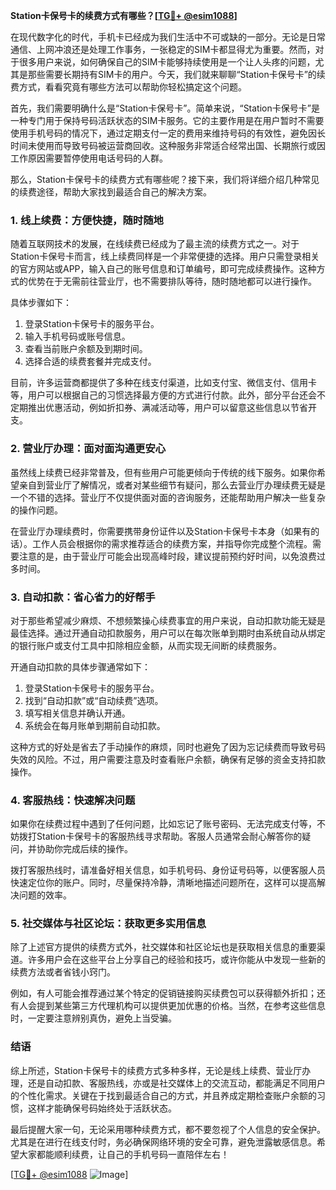**Station卡保号卡的续费方式有哪些？[[TG💪+ @esim1088](https://t.me/s/esim1088)]**

在现代数字化的时代，手机卡已经成为我们生活中不可或缺的一部分。无论是日常通信、上网冲浪还是处理工作事务，一张稳定的SIM卡都显得尤为重要。然而，对于很多用户来说，如何确保自己的SIM卡能够持续使用是一个让人头疼的问题，尤其是那些需要长期持有SIM卡的用户。今天，我们就来聊聊“Station卡保号卡”的续费方式，看看究竟有哪些方法可以帮助你轻松搞定这个问题。

首先，我们需要明确什么是“Station卡保号卡”。简单来说，“Station卡保号卡”是一种专门用于保持号码活跃状态的SIM卡服务。它的主要作用是在用户暂时不需要使用手机号码的情况下，通过定期支付一定的费用来维持号码的有效性，避免因长时间未使用而导致号码被运营商回收。这种服务非常适合经常出国、长期旅行或因工作原因需要暂停使用电话号码的人群。

那么，Station卡保号卡的续费方式有哪些呢？接下来，我们将详细介绍几种常见的续费途径，帮助大家找到最适合自己的解决方案。

### **1. 线上续费：方便快捷，随时随地**

随着互联网技术的发展，在线续费已经成为了最主流的续费方式之一。对于Station卡保号卡而言，线上续费同样是一个非常便捷的选择。用户只需登录相关的官方网站或APP，输入自己的账号信息和订单编号，即可完成续费操作。这种方式的优势在于无需前往营业厅，也不需要排队等待，随时随地都可以进行操作。

具体步骤如下：
1. 登录Station卡保号卡的服务平台。
2. 输入手机号码或账号信息。
3. 查看当前账户余额及到期时间。
4. 选择合适的续费套餐并完成支付。

目前，许多运营商都提供了多种在线支付渠道，比如支付宝、微信支付、信用卡等，用户可以根据自己的习惯选择最方便的方式进行付款。此外，部分平台还会不定期推出优惠活动，例如折扣券、满减活动等，用户可以留意这些信息以节省开支。

### **2. 营业厅办理：面对面沟通更安心**

虽然线上续费已经非常普及，但有些用户可能更倾向于传统的线下服务。如果你希望亲自到营业厅了解情况，或者对某些细节有疑问，那么去营业厅办理续费无疑是一个不错的选择。营业厅不仅提供面对面的咨询服务，还能帮助用户解决一些复杂的操作问题。

在营业厅办理续费时，你需要携带身份证件以及Station卡保号卡本身（如果有的话）。工作人员会根据你的需求推荐适合的续费方案，并指导你完成整个流程。需要注意的是，由于营业厅可能会出现高峰时段，建议提前预约好时间，以免浪费过多时间。

### **3. 自动扣款：省心省力的好帮手**

对于那些希望减少麻烦、不想频繁操心续费事宜的用户来说，自动扣款功能无疑是最佳选择。通过开通自动扣款服务，用户可以在每次账单到期时由系统自动从绑定的银行账户或支付工具中扣除相应金额，从而实现无间断的续费服务。

开通自动扣款的具体步骤通常如下：
1. 登录Station卡保号卡的服务平台。
2. 找到“自动扣款”或“自动续费”选项。
3. 填写相关信息并确认开通。
4. 系统会在每月账单到期前自动扣款。

这种方式的好处是省去了手动操作的麻烦，同时也避免了因为忘记续费而导致号码失效的风险。不过，用户需要注意及时查看账户余额，确保有足够的资金支持扣款操作。

### **4. 客服热线：快速解决问题**

如果你在续费过程中遇到了任何问题，比如忘记了账号密码、无法完成支付等，不妨拨打Station卡保号卡的客服热线寻求帮助。客服人员通常会耐心解答你的疑问，并协助你完成后续的操作。

拨打客服热线时，请准备好相关信息，如手机号码、身份证号码等，以便客服人员快速定位你的账户。同时，尽量保持冷静，清晰地描述问题所在，这样可以提高解决问题的效率。

### **5. 社交媒体与社区论坛：获取更多实用信息**

除了上述官方提供的续费方式外，社交媒体和社区论坛也是获取相关信息的重要渠道。许多用户会在这些平台上分享自己的经验和技巧，或许你能从中发现一些新的续费方法或者省钱小窍门。

例如，有人可能会推荐通过某个特定的促销链接购买续费包可以获得额外折扣；还有人会提到某些第三方代理机构可以提供更加优惠的价格。当然，在参考这些信息时，一定要注意辨别真伪，避免上当受骗。

### **结语**

综上所述，Station卡保号卡的续费方式多种多样，无论是线上续费、营业厅办理，还是自动扣款、客服热线，亦或是社交媒体上的交流互动，都能满足不同用户的个性化需求。关键在于找到最适合自己的方式，并且养成定期检查账户余额的习惯，这样才能确保号码始终处于活跃状态。

最后提醒大家一句，无论采用哪种续费方式，都不要忽视了个人信息的安全保护。尤其是在进行在线支付时，务必确保网络环境的安全可靠，避免泄露敏感信息。希望大家都能顺利续费，让自己的手机号码一直陪伴左右！

[[TG💪+ @esim1088](https://t.me/s/esim1088) ![Image](https://i.postimg.cc/4NQfJmqS/Snipaste-2025-05-13-00-14-12.png)]